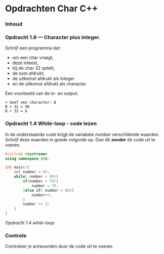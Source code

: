 # Opdrachten Char C++[](title-id)

### Inhoud[](toc-id)

### Opdracht 1.6 — Character plus integer.
Schrijf een programma dat:
- om een char vraagt, 
- deze inleest, 
- bij de char 32 optelt, 
- de som afdrukt, 
- de uitkomst afdrukt als integer 
- en de uitkomst afdrukt als character. 
  
Een voorbeeld van de in- en output:

```console
> Geef een character: B
B + 32 = 98
B + 32 = b
```


### Opdracht 1.4 While-loop - code lezen

In de onderstaande code krijgt de variabele *number* verschillende waarden. 
Schrijf deze waarden in goede volgorde op.
Doe dit **zonder** de code uit te voeren.

```c++ {.line-numbers}
#include <iostream>
using namespace std;

int main(){
    int number = 65;
    while( number < 90){
        if(number < 70){
            number = 70;
        }else if( number < 80){
            number++;
        }
        number += 3;
    }
}
```
*Opdracht 1.4 while-loop*

### Controle
Controleer je antwoorden door de code uit te voeren.